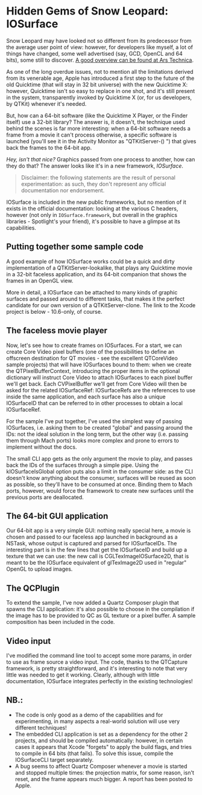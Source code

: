 
Hidden Gems of Snow Leopard: IOSurface
=================================

Snow Leopard may have looked not so different from its predecessor from the average user point of view: however, for developers like myself, a lot of things have changed, some well advertised (say, GCD, OpenCL and 64 bits), some still to discover. [A good overview can be found at Ars Technica](http://arstechnica.com/apple/reviews/2009/08/mac-os-x-10-6.ars).

As one of the long overdue issues, not to mention all the limitations derived from its venerable age, Apple has introduced a first step to the future of the old Quicktime (that will stay in 32 bit universe) with the new Quicktime X: however, Quicktime isn't so easy to replace in one shot, and it's still present in the system, transparently invoked by Quicktime X (or, for us developers, by QTKit) whenever it's needed.

But, how can a 64-bit software (like the Quicktime X Player, or the Finder itself) use a 32-bit library? The answer is, it doesn't, the technique used behind the scenes is far more interesting: when a 64-bit software needs a frame from a movie it can't process otherwise, a specific software is launched (you'll see it in the Activity Monitor as "QTKitServer-(<caller process id>) <caller process name>") that gives back the frames to the 64-bit app.

*Hey, isn't that nice?* Graphics passed from one process to another, how can they do that? The answer looks like it's in a new framework, _IOSurface_.

> Disclaimer: the following statements are the result of personal experimentation: as such, they don't represent any
> official documentation nor endorsement.

IOSurface is included in the new public frameworks, but no mention of it exists in the official documentation: looking at the various C headers, however (not only in `IOSurface.framework`, but overall in the graphics libraries - Spotlight's your friend), it's possible to have a glimpse at its capabilities.

Putting together some sample code
-----------------------------------------------

A good example of how IOSurface works could be a quick and dirty implementation of a QTKitServer-lookalike, that plays any Quicktime movie in a 32-bit faceless application, and its 64-bit companion that shows the frames in an OpenGL view.

More in detail, a IOSurface can be attached to many kinds of graphic surfaces and passed around to different tasks, that makes it the perfect candidate for our own version of a QTKitServer-clone. The link to the Xcode project is below - 10.6-only, of course.

The faceless movie player
-----------------------------------

Now, let's see how to create frames on IOSurfaces. For a start, we can create Core Video pixel buffers (one of the possibilities to define an offscreen destination for QT movies - see the excellent QTCoreVideo sample projects) that will have IOSurfaces bound to them: when we create the QTPixelBufferContext, introducing the proper items in the optional dictionary will instruct Core Video to attach IOSurfaces to each pixel buffer we'll get back. Each CVPixelBuffer we'll get from Core Video will then be asked for the related IOSurfaceRef: IOSurfaceRefs are the references to use inside the same application, and each surface has also a unique IOSurfaceID that can be referred to in other processes to obtain a local IOSurfaceRef.

For the sample I've put together, I've used the simplest way of passing IOSurfaces, i.e. asking them to be created "global" and passing around the IDs: not the ideal solution in the long term, but the other way (i.e. passing them through Mach ports) looks more complex and prone to errors to implement without the docs.

The small CLI app gets as the only argument the movie to play, and passes back the IDs of the surfaces through a simple pipe. Using the kIOSurfaceIsGlobal option puts also a limit in the consumer side: as the CLI doesn't know anything about the consumer, surfaces will be reused as soon as possible, so they'll have to be consumed at once. Binding them to Mach ports, however, would force the framework to create new surfaces until the previous ports are deallocated.

The 64-bit GUI application
-----------------------------------

Our 64-bit app is a very simple GUI: nothing really special here, a movie is chosen and passed to our faceless app launched in background as a NSTask, whose output is captured and parsed for IOSurfaceIDs. The interesting part is in the few lines that get the IOSurfaceID and build up a texture that we can use: the new call is CGLTexImageIOSurface2D, that is meant to be the IOSurface equivalent of glTexImage2D used in "regular" OpenGL to upload images.

The QCPlugin
-------------------

To extend the sample, I've now added a Quartz Composer plugin that spawns the CLI application: it's also possible to choose in the compilation if the image has to be provided to QC as GL texture or a pixel buffer.
A sample composition has been included in the code.

Video input
---------------

I've modified the command line tool to accept some more params, in order to use as frame source a video input. The code, thanks to the QTCapture framework, is pretty straightforward, and it's interesting to note that very little was needed to get it working. Clearly, although with little documentation, IOSurface integrates perfectly in the existing technologies!

NB.:
-------

- The code is only good as a demo of the capabilities and for experimenting, in many aspects a real-world solution will use very different techniques!
- The embedded CLI application is set as a dependency for the other 2 projects, and should be compiled automatically: however, in certain cases it appears that Xcode "forgets" to apply the build flags, and tries to compile in 64 bits (that fails). To solve this issue, compile the IOSurfaceCLI target separately.
- A bug seems to affect Quartz Composer whenever a movie is started and stopped multiple times: the projection matrix, for some reason, isn't reset, and the frame appears much bigger. A report has been posted to Apple.

